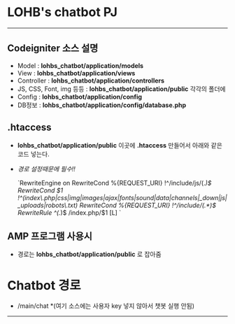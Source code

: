 # LOHB's chatbot PJ

---

## Codeigniter 소스 설명
- Model : **lohbs_chatbot/application/models**
- View : **lohbs_chatbot/application/views**
- Controller : **lohbs_chatbot/application/controllers**
- JS, CSS, Font, img 등등 : **lohbs_chatbot/application/public** 각각의 폴더에
- Config : **lohbs_chatbot/application/config**
- DB정보 : **lohbs_chatbot/application/config/database.php**



## .htaccess

- **lohbs_chatbot/application/public** 이곳에 **.htaccess** 만들어서 아래와 같은 코드 넣는다.
- *경로 설정때문에 필수!!*

    \`RewriteEngine on
    RewriteCond %{REQUEST_URI} !^/include/js/(.*)$
    RewriteCond $1 !^(index\.php|css|img|images|ajax|fonts|sound|data|channels|_down|js|_uploads|robots\.txt)
    RewriteCond %{REQUEST_URI} !^/include/(.*)$
    RewriteRule ^(.*)$ /index.php/$1 [L] \`


## AMP 프로그램 사용시

- 경로는 **lohbs_chatbot/application/public** 로 잡아줌

# Chatbot 경로

- /main/chat   *(여기 소스에는 사용자 key 넣지 않아서 챗봇 실행 안됨)

---

